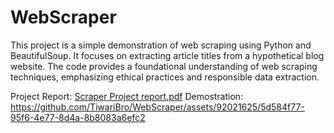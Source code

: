 # WebScraper
This project is a simple demonstration of web scraping using Python and BeautifulSoup. It focuses on extracting article titles from a hypothetical blog website. The code provides a foundational understanding of web scraping techniques, emphasizing ethical practices and responsible data extraction.

Project Report: [Scraper Project report.pdf](https://github.com/TiwariBro/WebScraper/files/13652302/Scraper.Project.report.pdf)
Demostration: https://github.com/TiwariBro/WebScraper/assets/92021625/5d584f77-95f6-4e77-8d4a-8b8083a6efc2

